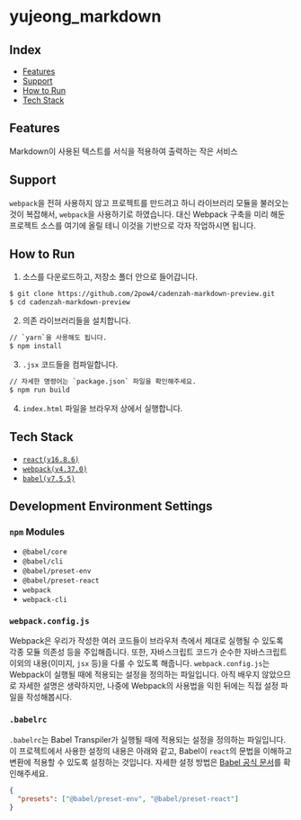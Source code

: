 # yujeong_markdown

## Index

- [Features](#features)
- [Support](#support)
- [How to Run](#how-to-run)
- [Tech Stack](#tech-stack)

<a name="features"></a>
## Features
Markdown이 사용된 텍스트를 서식을 적용하여 출력하는 작은 서비스

<a name="support"></a>
## Support
`webpack`을 전혀 사용하지 않고 프로젝트를 만드려고 하니 라이브러리 모듈을 불러오는 것이 복잡해서, `webpack`을 사용하기로 하였습니다. 대신 Webpack 구축을 미리 해둔 프로젝트 소스를 여기에 올릴 테니 이것을 기반으로 각자 작업하시면 됩니다.

<a name="how-to-run"></a>
## How to Run
1. 소스를 다운로드하고, 저장소 폴더 안으로 들어갑니다.
```bash
$ git clone https://github.com/2pow4/cadenzah-markdown-preview.git
$ cd cadenzah-markdown-preview
```
2. 의존 라이브러리들을 설치합니다.
```bash
// `yarn`을 사용해도 됩니다.
$ npm install
```
3. `.jsx` 코드들을 컴파일합니다.
```bash
// 자세한 명령어는 `package.json` 파일을 확인해주세요.
$ npm run build
```
4. `index.html` 파일을 브라우저 상에서 실행합니다.

<a name="tech-stack"></a>
## Tech Stack
- [`react(v16.8.6)`](https://reactjs.org)
- [`webpack(v4.37.0)`](https://webpack.js.org)
- [`babel(v7.5.5)`](https://babeljs.io/docs/en/babel-cli)

## Development Environment Settings

### `npm` Modules
- `@babel/core`
- `@babel/cli`
- `@babel/preset-env`
- `@babel/preset-react`
- `webpack`
- `webpack-cli`

### `webpack.config.js`

Webpack은 우리가 작성한 여러 코드들이 브라우저 측에서 제대로 실행될 수 있도록 각종 모듈 의존성 등을 주입해줍니다. 또한, 자바스크립트 코드가 순수한 자바스크립트 이외의 내용(이미지, `jsx` 등)을 다룰 수 있도록 해줍니다. `webpack.config.js`는 Webpack이 실행될 때에 적용되는 설정을 정의하는 파일입니다. 아직 배우지 않았으므로 자세한 설명은 생략하지만, 나중에 Webpack의 사용법을 익힌 뒤에는 직접 설정 파일을 작성해봅시다.

### `.babelrc`

`.babelrc`는 Babel Transpiler가 실행될 때에 적용되는 설정을 정의하는 파일입니다. 이 프로젝트에서 사용한 설정의 내용은 아래와 같고, Babel이 `react`의 문법을 이해하고 변환에 적용할 수 있도록 설정하는 것입니다. 자세한 설정 방법은 [Babel 공식 문서](https://babeljs.io/docs/en/configuration)를 확인해주세요.

```json
{
  "presets": ["@babel/preset-env", "@babel/preset-react"]
}
```
